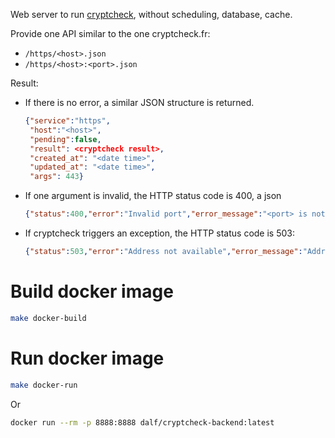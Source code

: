Web server to run [cryptcheck](https://github.com/aeris/cryptcheck), without scheduling, database, cache.

Provide one API similar to the one cryptcheck.fr:
* ```/https/<host>.json```
* ```/https/<host>:<port>.json```

Result:
* If there is no error, a similar JSON structure is returned.
    ```json
    {"service":"https",
     "host":"<host>",
     "pending":false,
     "result": <cryptcheck result>,
     "created_at": "<date time>",
     "updated_at": "<date time>",
     "args": 443}
    ```
* If one argument is invalid, the HTTP status code is 400, a json
    ```json
    {"status":400,"error":"Invalid port","error_message":"<port> is not a number"}
    ```
* If cryptcheck triggers an exception, the HTTP status code is 503:
    ```json
    {"status":503,"error":"Address not available","error_message":"Address not available - connect(2) for [<ip>]:443"}
    ```

# Build docker image

```sh
make docker-build
```

# Run docker image

```sh
make docker-run
```

Or
```sh
docker run --rm -p 8888:8888 dalf/cryptcheck-backend:latest
```
